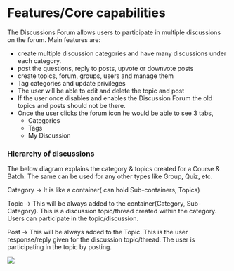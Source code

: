 # Features/Core capabilities

The Discussions Forum allows users to participate in multiple discussions on the forum. Main features are:

* create multiple discussion categories and have many discussions under each category.
* post the questions, reply to posts, upvote or downvote posts
* create topics, forum, groups, users and manage them
* Tag categories and update privileges
* &#x20;The user will be able to edit and delete the topic and post
* &#x20; If the user once disables and enables the Discussion Forum the old topics and posts should not be there.
* Once the user clicks the forum icon he would be able to see 3 tabs,
  * Categories
  * Tags
  * My Discussion

### Hierarchy of discussions <a href="#hierarchy-of-discussions" id="hierarchy-of-discussions"></a>

The below diagram explains the category & topics created for a Course & Batch. The same can be used for any other types like Group, Quiz, etc.

Category → It is like a container( can hold Sub-containers, Topics)

Topic → This will be always added to the container(Category, Sub-Category). This is a discussion topic/thread created within the category. Users can participate in the topic/discussion.

Post → This will be always added to the Topic. This is the user response/reply given for the discussion topic/thread. The user is participating in the topic by posting.

![](<../../../.gitbook/assets/Discussion forum categories.png>)
